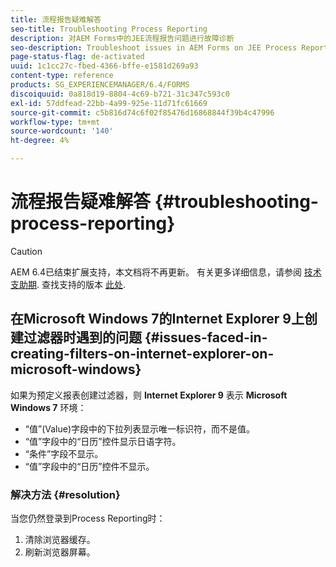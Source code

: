 ```yaml
---
title: 流程报告疑难解答
seo-title: Troubleshooting Process Reporting
description: 对AEM Forms中的JEE流程报告问题进行故障诊断
seo-description: Troubleshoot issues in AEM Forms on JEE Process Reporting
page-status-flag: de-activated
uuid: 1c1cc27c-fbed-4366-bffe-e1581d269a93
content-type: reference
products: SG_EXPERIENCEMANAGER/6.4/FORMS
discoiquuid: 0a818d19-8804-4c69-b721-31c347c593c0
exl-id: 57ddfead-22bb-4a99-925e-11d71fc61669
source-git-commit: c5b816d74c6f02f85476d16868844f39b4c47996
workflow-type: tm+mt
source-wordcount: '140'
ht-degree: 4%

---
```


# 流程报告疑难解答 {#troubleshooting-process-reporting}

>[!CAUTION]
>
>AEM 6.4已结束扩展支持，本文档将不再更新。 有关更多详细信息，请参阅 [技术支助期](https://helpx.adobe.com/cn/support/programs/eol-matrix.html). 查找支持的版本 [此处](https://experienceleague.adobe.com/docs/).

## 在Microsoft Windows 7的Internet Explorer 9上创建过滤器时遇到的问题 {#issues-faced-in-creating-filters-on-internet-explorer-on-microsoft-windows}

如果为预定义报表创建过滤器，则 **Internet Explorer 9** 表示 **Microsoft Windows 7** 环境：

* “值”(Value)字段中的下拉列表显示唯一标识符，而不是值。
* “值”字段中的“日历”控件显示日语字符。
* “条件”字段不显示。
* “值”字段中的“日历”控件不显示。

### 解决方法 {#resolution}

当您仍然登录到Process Reporting时：

1. 清除浏览器缓存。
1. 刷新浏览器屏幕。
